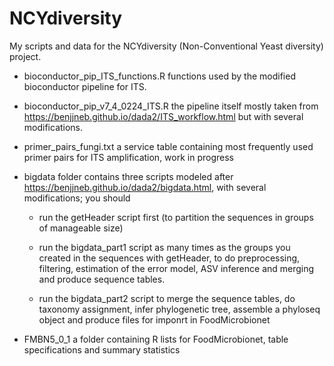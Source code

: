 # NCYdiversity

My scripts and data for the NCYdiversity (Non-Conventional Yeast diversity) project.

* bioconductor_pip_ITS_functions.R functions used by the modified bioconductor pipeline for ITS. 

* bioconductor_pip_v7_4_0224_ITS.R the pipeline itself mostly taken from https://benjjneb.github.io/dada2/ITS_workflow.html but with several modifications. 

* primer_pairs_fungi.txt a service table containing most frequently used primer pairs for ITS amplification, work in progress  

* bigdata folder contains three scripts modeled after https://benjjneb.github.io/dada2/bigdata.html, with several modifications; you should 

  +  run the getHeader script first (to partition the sequences in groups of manageable size)
  
  + run the bigdata_part1 script as many times as the groups you created in the sequences with getHeader, to do preprocessing, filtering, estimation of the error model, ASV inference and merging and produce sequence tables. 
  
  + run the bigdata_part2 script to merge the sequence tables, do taxonomy assignment, infer phylogenetic tree, assemble a phyloseq object and produce files for imponrt in FoodMicrobionet  
  
* FMBN5_0_1 a folder containing R lists for FoodMicrobionet, table specifications and summary statistics
